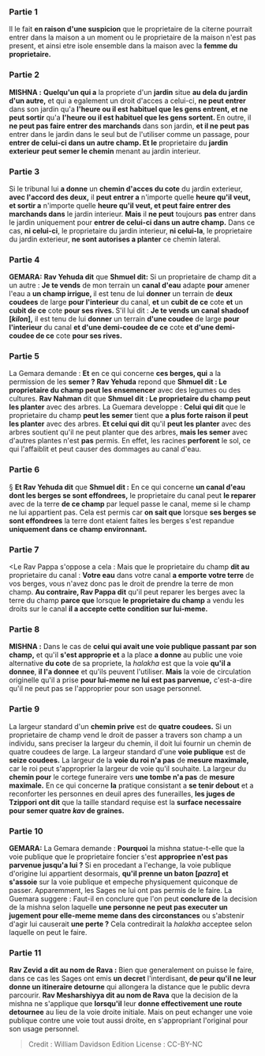 
### Partie 1
Il le fait <b>en raison d'une suspicion</b> que le proprietaire de la citerne pourrait entrer dans la maison a un moment ou le proprietaire de la maison n'est pas present, et ainsi etre isole ensemble dans la maison avec la <b>femme du proprietaire.</b>

### Partie 2
<strong>MISHNA :</strong> <b>Quelqu'un qui a</b> la propriete d'un <b>jardin</b> situe <b>au dela du jardin d'un autre,</b> et qui a egalement un droit d'acces a celui-ci, <b>ne peut entrer</b> dans son jardin qu'a <b>l'heure ou il est habituel que les gens entrent, et ne peut sortir</b> qu'a <b>l'heure ou il est habituel que les gens sortent. </b> En outre, il <b>ne peut pas faire entrer des marchands</b> dans son jardin, <b>et il ne peut pas</b> entrer dans le jardin dans le seul but de l'utiliser comme un passage, pour <b>entrer de celui-ci dans un autre champ. Et le</b> proprietaire du <b>jardin exterieur</b> <b>peut semer le chemin</b> menant au jardin interieur.

### Partie 3
Si le tribunal lui <b>a donne</b> un <b>chemin d'acces du cote</b> du jardin exterieur, <b>avec l'accord des deux,</b> il <b>peut entrer a</b> n'importe quelle <b>heure qu'il veut, et sortir a</b> n'importe quelle <b>heure qu'il veut, et peut faire entrer des marchands dans</b> le jardin interieur. <b>Mais</b> il <b>ne peut</b> toujours <b>pas</b> entrer dans le jardin uniquement pour <b>entrer de celui-ci dans un autre champ.</b> Dans ce cas, <b>ni celui-ci</b>, le proprietaire du jardin interieur, <b>ni celui-la</b>, le proprietaire du jardin exterieur, <b>ne sont autorises a planter</b> ce chemin lateral.

### Partie 4
<strong>GEMARA:</strong> <b>Rav Yehuda dit</b> que <b>Shmuel dit:</b> Si un proprietaire de champ dit a un autre : <b>Je te vends</b> de mon terrain un <b>canal d'eau</b> adapte <b>pour</b> amener l'eau a <b>un champ irrigue, </b> il est tenu de lui <b>donner</b> un terrain de <b>deux coudees</b> de large <b>pour l'interieur</b> du canal, <b>et</b> un <b>cubit de ce</b> cote <b>et</b> un <b>cubit de ce</b> cote <b>pour ses rives. </b> S'il lui dit : <b>Je te vends un canal shadoof [<i>kilon</i>],</b> il est tenu de lui <b>donner</b> un terrain <b>d'une coudee</b> de large <b>pour l'interieur</b> du canal <b>et d'une demi-coudee de ce</b> cote <b>et d'une demi-coudee de ce</b> cote <b>pour ses rives.</b>

### Partie 5
La Gemara demande : <b>Et</b> en ce qui concerne <b>ces berges, qui</b> a la permission de les <b>semer ? Rav Yehuda</b> repond que <b>Shmuel dit : Le proprietaire du champ peut les ensemencer</b> avec des legumes ou des cultures. <b>Rav Nahman</b> dit que <b>Shmuel dit : Le proprietaire du champ peut les planter</b> avec des arbres. La Guemara developpe : <b>Celui qui dit</b> que le proprietaire du champ <b>peut les semer</b> tient que <b>a plus forte raison il peut les planter</b> avec des arbres. <b>Et celui qui dit</b> qu'il <b>peut les planter</b> avec des arbres soutient qu'il ne peut planter que des arbres, <b>mais les semer</b> avec d'autres plantes n'est <b>pas</b> permis. En effet, les racines <b>perforent</b> le sol, ce qui l'affaiblit et peut causer des dommages au canal d'eau.

### Partie 6
§ <b>Et Rav Yehuda dit</b> que <b>Shmuel dit :</b> En ce qui concerne <b>un canal d'eau dont les berges se sont effondrees,</b> le proprietaire du canal peut <b>le reparer</b> avec de la terre <b>de ce champ</b> par lequel passe le canal, meme si le champ ne lui appartient pas. Cela est permis car <b>on sait que</b> lorsque <b>ses berges se sont effondrees</b> la terre dont etaient faites les berges s'est repandue <b>uniquement dans ce</b> <b>champ environnant.</b>

### Partie 7
<Le Rav Pappa s'oppose a cela : Mais que</b> le proprietaire du champ <b>dit au</b> proprietaire du canal : <b>Votre eau</b> dans votre canal <b>a emporte votre terre</b> de vos berges, vous n'avez donc pas le droit de prendre la terre de mon champ. <b>Au contraire, Rav Pappa dit</b> qu'il peut reparer les berges avec la terre du champ <b>parce que</b> lorsque <b>le proprietaire du champ</b> a vendu les droits sur le canal <b>il a accepte cette condition sur lui-meme.</b>

### Partie 8
<strong>MISHNA :</strong> Dans le cas de <b>celui qui avait une voie publique passant par son champ,</b> et qu'il <b>s'est approprie et</b> a la place <b>a donne</b> au public une voie alternative <b>du cote</b> de sa propriete, la <i>halakha</i> est que la voie <b>qu'il a donnee</b>, <b>il l'a donnee</b> et qu'ils peuvent l'utiliser. <b>Mais</b> la voie de circulation originelle qu'il a prise <b>pour lui-meme ne lui est pas parvenue,</b> c'est-a-dire qu'il ne peut pas se l'approprier pour son usage personnel.

### Partie 9
La largeur standard d'un <b>chemin prive</b> est de <b>quatre coudees.</b> Si un proprietaire de champ vend le droit de passer a travers son champ a un individu, sans preciser la largeur du chemin, il doit lui fournir un chemin de quatre coudees de large. La largeur standard d'une <b>voie publique</b> est de <b>seize coudees.</b> La largeur de la <b>voie du roi n'a pas</b> de <b>mesure maximale,</b> car le roi peut s'approprier la largeur de voie qu'il souhaite. La largeur du <b>chemin pour</b> le cortege funeraire vers <b>une tombe n'a pas</b> de <b>mesure maximale.</b> En ce qui concerne <b>la</b> pratique consistant a <b>se tenir debout</b> et a reconforter les personnes en deuil apres des funerailles, <b>les juges de Tzippori ont dit</b> que la taille standard requise est la <b>surface necessaire pour semer quatre <i>kav</i> de graines.</b>

### Partie 10
<strong>GEMARA:</strong> La Gemara demande : <b>Pourquoi</b> la mishna statue-t-elle que la voie publique que le proprietaire foncier s'est <b>appropriee n'est pas parvenue jusqu'a lui ?</b> Si en procedant a l'echange, la voie publique d'origine lui appartient desormais, <b>qu'il prenne un baton [<i>pazra</i>] et s'assoie</b> sur la voie publique et empeche physiquement quiconque de passer. Apparemment, les Sages ne lui ont pas permis de le faire. La Guemara suggere : Faut-il en conclure que l'on peut <b>conclure de</b> la decision de la mishna selon laquelle <b>une personne ne peut pas executer un jugement pour elle-meme meme dans des circonstances</b> ou s'abstenir d'agir lui causerait <b>une perte ?</b> Cela contredirait la <i>halakha</i> acceptee selon laquelle on peut le faire.

### Partie 11
<b>Rav Zevid a dit au nom de Rava :</b> Bien que generalement on puisse le faire, dans ce cas les Sages ont emis <b>un decret</b> l'interdisant, <b>de peur qu'il ne leur donne un itineraire detourne</b> qui allongera la distance que le public devra parcourir. <b>Rav Mesharshiyya dit au nom de Rava</b> que la decision de la mishna ne s'applique que <b>lorsqu'il</b> leur <b>donne effectivement une route detournee</b> au lieu de la voie droite initiale. Mais on peut echanger une voie publique contre une voie tout aussi droite, en s'appropriant l'original pour son usage personnel.

>Credit : William Davidson Edition
>License : CC-BY-NC